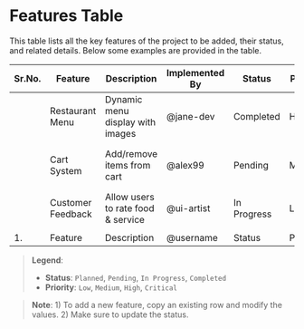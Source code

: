 # Features Table

This table lists all the key features of the project to be added, their status, and related details. Below some examples are provided in the table.

| Sr.No. | **Feature** | **Description** | **Implemented By** | **Status** | **Priority** | **Date Added** | **Notes** |
|--------|-------------|-----------------|--------------------|------------|--------------|----------------|-----------|
|        | Restaurant Menu | Dynamic menu display with images | @jane-dev | Completed | High | 2025-05-07 | Needs category filters |
|        | Cart System | Add/remove items from cart | @alex99 | Pending | Medium | 2025-05-07 | Linked with menu system |
|        | Customer Feedback | Allow users to rate food & service | @ui-artist | In Progress | Low | 2025-05-07 | UI mockup ready |
|  |
| 1.| Feature | Description | @username | Status | Priority | Date | Notes |

> **Legend**:  
> - **Status**: `Planned`, `Pending`, `In Progress`, `Completed`  
> - **Priority**: `Low`, `Medium`, `High`, `Critical`

> **Note**: 1) To add a new feature, copy an existing row and modify the values. 2) Make sure to update the status.
